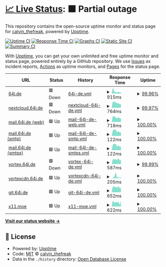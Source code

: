 # [📈 Live Status](https://status.64i.de): <!--live status--> **🟧 Partial outage**

This repository contains the open-source uptime monitor and status page for [calvin_thefreak](https://64i.de/), powered by [Upptime](https://github.com/upptime/upptime).

[![Uptime CI](https://github.com/calvinthefreak/uptime/workflows/Uptime%20CI/badge.svg)](https://github.com/calvinthefreak/uptime/actions?query=workflow%3A%22Uptime+CI%22)
[![Response Time CI](https://github.com/calvinthefreak/uptime/workflows/Response%20Time%20CI/badge.svg)](https://github.com/calvinthefreak/uptime/actions?query=workflow%3A%22Response+Time+CI%22)
[![Graphs CI](https://github.com/calvinthefreak/uptime/workflows/Graphs%20CI/badge.svg)](https://github.com/calvinthefreak/uptime/actions?query=workflow%3A%22Graphs+CI%22)
[![Static Site CI](https://github.com/calvinthefreak/uptime/workflows/Static%20Site%20CI/badge.svg)](https://github.com/calvinthefreak/uptime/actions?query=workflow%3A%22Static+Site+CI%22)
[![Summary CI](https://github.com/calvinthefreak/uptime/workflows/Summary%20CI/badge.svg)](https://github.com/calvinthefreak/uptime/actions?query=workflow%3A%22Summary+CI%22)

With [Upptime](https://upptime.js.org), you can get your own unlimited and free uptime monitor and status page, powered entirely by a GitHub repository. We use [Issues](https://github.com/calvinthefreak/uptime/issues) as incident reports, [Actions](https://github.com/calvinthefreak/uptime/actions) as uptime monitors, and [Pages](https://status.64i.de) for the status page.

<!--start: status pages-->
<!-- This summary is generated by Upptime (https://github.com/upptime/upptime) -->
<!-- Do not edit this manually, your changes will be overwritten -->
<!-- prettier-ignore -->
| URL | Status | History | Response Time | Uptime |
| --- | ------ | ------- | ------------- | ------ |
| <img alt="" src="https://icons.duckduckgo.com/ip3/64i.de.ico" height="13"> [64i.de](https://64i.de) | 🟥 Down | [64i-de.yml](https://github.com/calvinthefreak/uptime/commits/HEAD/history/64i-de.yml) | <details><summary><img alt="Response time graph" src="./graphs/64i-de/response-time-week.png" height="20"> 915ms</summary><br><a href="https://status.64i.de/history/64i-de"><img alt="Response time 1006" src="https://img.shields.io/endpoint?url=https%3A%2F%2Fraw.githubusercontent.com%2Fcalvinthefreak%2Fuptime%2FHEAD%2Fapi%2F64i-de%2Fresponse-time.json"></a><br><a href="https://status.64i.de/history/64i-de"><img alt="24-hour response time 565" src="https://img.shields.io/endpoint?url=https%3A%2F%2Fraw.githubusercontent.com%2Fcalvinthefreak%2Fuptime%2FHEAD%2Fapi%2F64i-de%2Fresponse-time-day.json"></a><br><a href="https://status.64i.de/history/64i-de"><img alt="7-day response time 915" src="https://img.shields.io/endpoint?url=https%3A%2F%2Fraw.githubusercontent.com%2Fcalvinthefreak%2Fuptime%2FHEAD%2Fapi%2F64i-de%2Fresponse-time-week.json"></a><br><a href="https://status.64i.de/history/64i-de"><img alt="30-day response time 1325" src="https://img.shields.io/endpoint?url=https%3A%2F%2Fraw.githubusercontent.com%2Fcalvinthefreak%2Fuptime%2FHEAD%2Fapi%2F64i-de%2Fresponse-time-month.json"></a><br><a href="https://status.64i.de/history/64i-de"><img alt="1-year response time 1006" src="https://img.shields.io/endpoint?url=https%3A%2F%2Fraw.githubusercontent.com%2Fcalvinthefreak%2Fuptime%2FHEAD%2Fapi%2F64i-de%2Fresponse-time-year.json"></a></details> | <details><summary><a href="https://status.64i.de/history/64i-de">99.96%</a></summary><a href="https://status.64i.de/history/64i-de"><img alt="All-time uptime 99.91%" src="https://img.shields.io/endpoint?url=https%3A%2F%2Fraw.githubusercontent.com%2Fcalvinthefreak%2Fuptime%2FHEAD%2Fapi%2F64i-de%2Fuptime.json"></a><br><a href="https://status.64i.de/history/64i-de"><img alt="24-hour uptime 99.69%" src="https://img.shields.io/endpoint?url=https%3A%2F%2Fraw.githubusercontent.com%2Fcalvinthefreak%2Fuptime%2FHEAD%2Fapi%2F64i-de%2Fuptime-day.json"></a><br><a href="https://status.64i.de/history/64i-de"><img alt="7-day uptime 99.96%" src="https://img.shields.io/endpoint?url=https%3A%2F%2Fraw.githubusercontent.com%2Fcalvinthefreak%2Fuptime%2FHEAD%2Fapi%2F64i-de%2Fuptime-week.json"></a><br><a href="https://status.64i.de/history/64i-de"><img alt="30-day uptime 99.84%" src="https://img.shields.io/endpoint?url=https%3A%2F%2Fraw.githubusercontent.com%2Fcalvinthefreak%2Fuptime%2FHEAD%2Fapi%2F64i-de%2Fuptime-month.json"></a><br><a href="https://status.64i.de/history/64i-de"><img alt="1-year uptime 99.91%" src="https://img.shields.io/endpoint?url=https%3A%2F%2Fraw.githubusercontent.com%2Fcalvinthefreak%2Fuptime%2FHEAD%2Fapi%2F64i-de%2Fuptime-year.json"></a></details>
| <img alt="" src="https://icons.duckduckgo.com/ip3/nextcloud.64i.de.ico" height="13"> [nextcloud.64i.de](https://nextcloud.64i.de) | 🟥 Down | [nextcloud-64i-de.yml](https://github.com/calvinthefreak/uptime/commits/HEAD/history/nextcloud-64i-de.yml) | <details><summary><img alt="Response time graph" src="./graphs/nextcloud-64i-de/response-time-week.png" height="20"> 764ms</summary><br><a href="https://status.64i.de/history/nextcloud-64i-de"><img alt="Response time 4014" src="https://img.shields.io/endpoint?url=https%3A%2F%2Fraw.githubusercontent.com%2Fcalvinthefreak%2Fuptime%2FHEAD%2Fapi%2Fnextcloud-64i-de%2Fresponse-time.json"></a><br><a href="https://status.64i.de/history/nextcloud-64i-de"><img alt="24-hour response time 585" src="https://img.shields.io/endpoint?url=https%3A%2F%2Fraw.githubusercontent.com%2Fcalvinthefreak%2Fuptime%2FHEAD%2Fapi%2Fnextcloud-64i-de%2Fresponse-time-day.json"></a><br><a href="https://status.64i.de/history/nextcloud-64i-de"><img alt="7-day response time 764" src="https://img.shields.io/endpoint?url=https%3A%2F%2Fraw.githubusercontent.com%2Fcalvinthefreak%2Fuptime%2FHEAD%2Fapi%2Fnextcloud-64i-de%2Fresponse-time-week.json"></a><br><a href="https://status.64i.de/history/nextcloud-64i-de"><img alt="30-day response time 1190" src="https://img.shields.io/endpoint?url=https%3A%2F%2Fraw.githubusercontent.com%2Fcalvinthefreak%2Fuptime%2FHEAD%2Fapi%2Fnextcloud-64i-de%2Fresponse-time-month.json"></a><br><a href="https://status.64i.de/history/nextcloud-64i-de"><img alt="1-year response time 4014" src="https://img.shields.io/endpoint?url=https%3A%2F%2Fraw.githubusercontent.com%2Fcalvinthefreak%2Fuptime%2FHEAD%2Fapi%2Fnextcloud-64i-de%2Fresponse-time-year.json"></a></details> | <details><summary><a href="https://status.64i.de/history/nextcloud-64i-de">99.97%</a></summary><a href="https://status.64i.de/history/nextcloud-64i-de"><img alt="All-time uptime 99.10%" src="https://img.shields.io/endpoint?url=https%3A%2F%2Fraw.githubusercontent.com%2Fcalvinthefreak%2Fuptime%2FHEAD%2Fapi%2Fnextcloud-64i-de%2Fuptime.json"></a><br><a href="https://status.64i.de/history/nextcloud-64i-de"><img alt="24-hour uptime 99.80%" src="https://img.shields.io/endpoint?url=https%3A%2F%2Fraw.githubusercontent.com%2Fcalvinthefreak%2Fuptime%2FHEAD%2Fapi%2Fnextcloud-64i-de%2Fuptime-day.json"></a><br><a href="https://status.64i.de/history/nextcloud-64i-de"><img alt="7-day uptime 99.97%" src="https://img.shields.io/endpoint?url=https%3A%2F%2Fraw.githubusercontent.com%2Fcalvinthefreak%2Fuptime%2FHEAD%2Fapi%2Fnextcloud-64i-de%2Fuptime-week.json"></a><br><a href="https://status.64i.de/history/nextcloud-64i-de"><img alt="30-day uptime 99.35%" src="https://img.shields.io/endpoint?url=https%3A%2F%2Fraw.githubusercontent.com%2Fcalvinthefreak%2Fuptime%2FHEAD%2Fapi%2Fnextcloud-64i-de%2Fuptime-month.json"></a><br><a href="https://status.64i.de/history/nextcloud-64i-de"><img alt="1-year uptime 99.10%" src="https://img.shields.io/endpoint?url=https%3A%2F%2Fraw.githubusercontent.com%2Fcalvinthefreak%2Fuptime%2FHEAD%2Fapi%2Fnextcloud-64i-de%2Fuptime-year.json"></a></details>
| <img alt="" src="https://icons.duckduckgo.com/ip3/mail.64i.de.ico" height="13"> [mail.64i.de (web)](https://mail.64i.de) | 🟩 Up | [mail-64i-de-web.yml](https://github.com/calvinthefreak/uptime/commits/HEAD/history/mail-64i-de-web.yml) | <details><summary><img alt="Response time graph" src="./graphs/mail-64i-de-web/response-time-week.png" height="20"> 718ms</summary><br><a href="https://status.64i.de/history/mail-64i-de-web"><img alt="Response time 709" src="https://img.shields.io/endpoint?url=https%3A%2F%2Fraw.githubusercontent.com%2Fcalvinthefreak%2Fuptime%2FHEAD%2Fapi%2Fmail-64i-de-web%2Fresponse-time.json"></a><br><a href="https://status.64i.de/history/mail-64i-de-web"><img alt="24-hour response time 588" src="https://img.shields.io/endpoint?url=https%3A%2F%2Fraw.githubusercontent.com%2Fcalvinthefreak%2Fuptime%2FHEAD%2Fapi%2Fmail-64i-de-web%2Fresponse-time-day.json"></a><br><a href="https://status.64i.de/history/mail-64i-de-web"><img alt="7-day response time 718" src="https://img.shields.io/endpoint?url=https%3A%2F%2Fraw.githubusercontent.com%2Fcalvinthefreak%2Fuptime%2FHEAD%2Fapi%2Fmail-64i-de-web%2Fresponse-time-week.json"></a><br><a href="https://status.64i.de/history/mail-64i-de-web"><img alt="30-day response time 676" src="https://img.shields.io/endpoint?url=https%3A%2F%2Fraw.githubusercontent.com%2Fcalvinthefreak%2Fuptime%2FHEAD%2Fapi%2Fmail-64i-de-web%2Fresponse-time-month.json"></a><br><a href="https://status.64i.de/history/mail-64i-de-web"><img alt="1-year response time 709" src="https://img.shields.io/endpoint?url=https%3A%2F%2Fraw.githubusercontent.com%2Fcalvinthefreak%2Fuptime%2FHEAD%2Fapi%2Fmail-64i-de-web%2Fresponse-time-year.json"></a></details> | <details><summary><a href="https://status.64i.de/history/mail-64i-de-web">100.00%</a></summary><a href="https://status.64i.de/history/mail-64i-de-web"><img alt="All-time uptime 100.00%" src="https://img.shields.io/endpoint?url=https%3A%2F%2Fraw.githubusercontent.com%2Fcalvinthefreak%2Fuptime%2FHEAD%2Fapi%2Fmail-64i-de-web%2Fuptime.json"></a><br><a href="https://status.64i.de/history/mail-64i-de-web"><img alt="24-hour uptime 100.00%" src="https://img.shields.io/endpoint?url=https%3A%2F%2Fraw.githubusercontent.com%2Fcalvinthefreak%2Fuptime%2FHEAD%2Fapi%2Fmail-64i-de-web%2Fuptime-day.json"></a><br><a href="https://status.64i.de/history/mail-64i-de-web"><img alt="7-day uptime 100.00%" src="https://img.shields.io/endpoint?url=https%3A%2F%2Fraw.githubusercontent.com%2Fcalvinthefreak%2Fuptime%2FHEAD%2Fapi%2Fmail-64i-de-web%2Fuptime-week.json"></a><br><a href="https://status.64i.de/history/mail-64i-de-web"><img alt="30-day uptime 100.00%" src="https://img.shields.io/endpoint?url=https%3A%2F%2Fraw.githubusercontent.com%2Fcalvinthefreak%2Fuptime%2FHEAD%2Fapi%2Fmail-64i-de-web%2Fuptime-month.json"></a><br><a href="https://status.64i.de/history/mail-64i-de-web"><img alt="1-year uptime 100.00%" src="https://img.shields.io/endpoint?url=https%3A%2F%2Fraw.githubusercontent.com%2Fcalvinthefreak%2Fuptime%2FHEAD%2Fapi%2Fmail-64i-de-web%2Fuptime-year.json"></a></details>
| <img alt="" src="https://icons.duckduckgo.com/ip3/null.ico" height="13"> [mail.64i.de (smtp)](mail.64i.de) | 🟩 Up | [mail-64i-de-smtp.yml](https://github.com/calvinthefreak/uptime/commits/HEAD/history/mail-64i-de-smtp.yml) | <details><summary><img alt="Response time graph" src="./graphs/mail-64i-de-smtp/response-time-week.png" height="20"> 122ms</summary><br><a href="https://status.64i.de/history/mail-64i-de-smtp"><img alt="Response time 121" src="https://img.shields.io/endpoint?url=https%3A%2F%2Fraw.githubusercontent.com%2Fcalvinthefreak%2Fuptime%2FHEAD%2Fapi%2Fmail-64i-de-smtp%2Fresponse-time.json"></a><br><a href="https://status.64i.de/history/mail-64i-de-smtp"><img alt="24-hour response time 93" src="https://img.shields.io/endpoint?url=https%3A%2F%2Fraw.githubusercontent.com%2Fcalvinthefreak%2Fuptime%2FHEAD%2Fapi%2Fmail-64i-de-smtp%2Fresponse-time-day.json"></a><br><a href="https://status.64i.de/history/mail-64i-de-smtp"><img alt="7-day response time 122" src="https://img.shields.io/endpoint?url=https%3A%2F%2Fraw.githubusercontent.com%2Fcalvinthefreak%2Fuptime%2FHEAD%2Fapi%2Fmail-64i-de-smtp%2Fresponse-time-week.json"></a><br><a href="https://status.64i.de/history/mail-64i-de-smtp"><img alt="30-day response time 116" src="https://img.shields.io/endpoint?url=https%3A%2F%2Fraw.githubusercontent.com%2Fcalvinthefreak%2Fuptime%2FHEAD%2Fapi%2Fmail-64i-de-smtp%2Fresponse-time-month.json"></a><br><a href="https://status.64i.de/history/mail-64i-de-smtp"><img alt="1-year response time 121" src="https://img.shields.io/endpoint?url=https%3A%2F%2Fraw.githubusercontent.com%2Fcalvinthefreak%2Fuptime%2FHEAD%2Fapi%2Fmail-64i-de-smtp%2Fresponse-time-year.json"></a></details> | <details><summary><a href="https://status.64i.de/history/mail-64i-de-smtp">100.00%</a></summary><a href="https://status.64i.de/history/mail-64i-de-smtp"><img alt="All-time uptime 100.00%" src="https://img.shields.io/endpoint?url=https%3A%2F%2Fraw.githubusercontent.com%2Fcalvinthefreak%2Fuptime%2FHEAD%2Fapi%2Fmail-64i-de-smtp%2Fuptime.json"></a><br><a href="https://status.64i.de/history/mail-64i-de-smtp"><img alt="24-hour uptime 100.00%" src="https://img.shields.io/endpoint?url=https%3A%2F%2Fraw.githubusercontent.com%2Fcalvinthefreak%2Fuptime%2FHEAD%2Fapi%2Fmail-64i-de-smtp%2Fuptime-day.json"></a><br><a href="https://status.64i.de/history/mail-64i-de-smtp"><img alt="7-day uptime 100.00%" src="https://img.shields.io/endpoint?url=https%3A%2F%2Fraw.githubusercontent.com%2Fcalvinthefreak%2Fuptime%2FHEAD%2Fapi%2Fmail-64i-de-smtp%2Fuptime-week.json"></a><br><a href="https://status.64i.de/history/mail-64i-de-smtp"><img alt="30-day uptime 100.00%" src="https://img.shields.io/endpoint?url=https%3A%2F%2Fraw.githubusercontent.com%2Fcalvinthefreak%2Fuptime%2FHEAD%2Fapi%2Fmail-64i-de-smtp%2Fuptime-month.json"></a><br><a href="https://status.64i.de/history/mail-64i-de-smtp"><img alt="1-year uptime 100.00%" src="https://img.shields.io/endpoint?url=https%3A%2F%2Fraw.githubusercontent.com%2Fcalvinthefreak%2Fuptime%2FHEAD%2Fapi%2Fmail-64i-de-smtp%2Fuptime-year.json"></a></details>
| <img alt="" src="https://icons.duckduckgo.com/ip3/null.ico" height="13"> [mail.64i.de (smtps)](mail.64i.de) | 🟩 Up | [mail-64i-de-smtps.yml](https://github.com/calvinthefreak/uptime/commits/HEAD/history/mail-64i-de-smtps.yml) | <details><summary><img alt="Response time graph" src="./graphs/mail-64i-de-smtps/response-time-week.png" height="20"> 122ms</summary><br><a href="https://status.64i.de/history/mail-64i-de-smtps"><img alt="Response time 121" src="https://img.shields.io/endpoint?url=https%3A%2F%2Fraw.githubusercontent.com%2Fcalvinthefreak%2Fuptime%2FHEAD%2Fapi%2Fmail-64i-de-smtps%2Fresponse-time.json"></a><br><a href="https://status.64i.de/history/mail-64i-de-smtps"><img alt="24-hour response time 94" src="https://img.shields.io/endpoint?url=https%3A%2F%2Fraw.githubusercontent.com%2Fcalvinthefreak%2Fuptime%2FHEAD%2Fapi%2Fmail-64i-de-smtps%2Fresponse-time-day.json"></a><br><a href="https://status.64i.de/history/mail-64i-de-smtps"><img alt="7-day response time 122" src="https://img.shields.io/endpoint?url=https%3A%2F%2Fraw.githubusercontent.com%2Fcalvinthefreak%2Fuptime%2FHEAD%2Fapi%2Fmail-64i-de-smtps%2Fresponse-time-week.json"></a><br><a href="https://status.64i.de/history/mail-64i-de-smtps"><img alt="30-day response time 116" src="https://img.shields.io/endpoint?url=https%3A%2F%2Fraw.githubusercontent.com%2Fcalvinthefreak%2Fuptime%2FHEAD%2Fapi%2Fmail-64i-de-smtps%2Fresponse-time-month.json"></a><br><a href="https://status.64i.de/history/mail-64i-de-smtps"><img alt="1-year response time 121" src="https://img.shields.io/endpoint?url=https%3A%2F%2Fraw.githubusercontent.com%2Fcalvinthefreak%2Fuptime%2FHEAD%2Fapi%2Fmail-64i-de-smtps%2Fresponse-time-year.json"></a></details> | <details><summary><a href="https://status.64i.de/history/mail-64i-de-smtps">100.00%</a></summary><a href="https://status.64i.de/history/mail-64i-de-smtps"><img alt="All-time uptime 100.00%" src="https://img.shields.io/endpoint?url=https%3A%2F%2Fraw.githubusercontent.com%2Fcalvinthefreak%2Fuptime%2FHEAD%2Fapi%2Fmail-64i-de-smtps%2Fuptime.json"></a><br><a href="https://status.64i.de/history/mail-64i-de-smtps"><img alt="24-hour uptime 100.00%" src="https://img.shields.io/endpoint?url=https%3A%2F%2Fraw.githubusercontent.com%2Fcalvinthefreak%2Fuptime%2FHEAD%2Fapi%2Fmail-64i-de-smtps%2Fuptime-day.json"></a><br><a href="https://status.64i.de/history/mail-64i-de-smtps"><img alt="7-day uptime 100.00%" src="https://img.shields.io/endpoint?url=https%3A%2F%2Fraw.githubusercontent.com%2Fcalvinthefreak%2Fuptime%2FHEAD%2Fapi%2Fmail-64i-de-smtps%2Fuptime-week.json"></a><br><a href="https://status.64i.de/history/mail-64i-de-smtps"><img alt="30-day uptime 100.00%" src="https://img.shields.io/endpoint?url=https%3A%2F%2Fraw.githubusercontent.com%2Fcalvinthefreak%2Fuptime%2FHEAD%2Fapi%2Fmail-64i-de-smtps%2Fuptime-month.json"></a><br><a href="https://status.64i.de/history/mail-64i-de-smtps"><img alt="1-year uptime 100.00%" src="https://img.shields.io/endpoint?url=https%3A%2F%2Fraw.githubusercontent.com%2Fcalvinthefreak%2Fuptime%2FHEAD%2Fapi%2Fmail-64i-de-smtps%2Fuptime-year.json"></a></details>
| <img alt="" src="https://icons.duckduckgo.com/ip3/vortex.64i.de.ico" height="13"> [vortex.64i.de](https://vortex.64i.de/) | 🟥 Down | [vortex-64i-de.yml](https://github.com/calvinthefreak/uptime/commits/HEAD/history/vortex-64i-de.yml) | <details><summary><img alt="Response time graph" src="./graphs/vortex-64i-de/response-time-week.png" height="20"> 587ms</summary><br><a href="https://status.64i.de/history/vortex-64i-de"><img alt="Response time 734" src="https://img.shields.io/endpoint?url=https%3A%2F%2Fraw.githubusercontent.com%2Fcalvinthefreak%2Fuptime%2FHEAD%2Fapi%2Fvortex-64i-de%2Fresponse-time.json"></a><br><a href="https://status.64i.de/history/vortex-64i-de"><img alt="24-hour response time 533" src="https://img.shields.io/endpoint?url=https%3A%2F%2Fraw.githubusercontent.com%2Fcalvinthefreak%2Fuptime%2FHEAD%2Fapi%2Fvortex-64i-de%2Fresponse-time-day.json"></a><br><a href="https://status.64i.de/history/vortex-64i-de"><img alt="7-day response time 587" src="https://img.shields.io/endpoint?url=https%3A%2F%2Fraw.githubusercontent.com%2Fcalvinthefreak%2Fuptime%2FHEAD%2Fapi%2Fvortex-64i-de%2Fresponse-time-week.json"></a><br><a href="https://status.64i.de/history/vortex-64i-de"><img alt="30-day response time 849" src="https://img.shields.io/endpoint?url=https%3A%2F%2Fraw.githubusercontent.com%2Fcalvinthefreak%2Fuptime%2FHEAD%2Fapi%2Fvortex-64i-de%2Fresponse-time-month.json"></a><br><a href="https://status.64i.de/history/vortex-64i-de"><img alt="1-year response time 734" src="https://img.shields.io/endpoint?url=https%3A%2F%2Fraw.githubusercontent.com%2Fcalvinthefreak%2Fuptime%2FHEAD%2Fapi%2Fvortex-64i-de%2Fresponse-time-year.json"></a></details> | <details><summary><a href="https://status.64i.de/history/vortex-64i-de">99.99%</a></summary><a href="https://status.64i.de/history/vortex-64i-de"><img alt="All-time uptime 99.95%" src="https://img.shields.io/endpoint?url=https%3A%2F%2Fraw.githubusercontent.com%2Fcalvinthefreak%2Fuptime%2FHEAD%2Fapi%2Fvortex-64i-de%2Fuptime.json"></a><br><a href="https://status.64i.de/history/vortex-64i-de"><img alt="24-hour uptime 99.90%" src="https://img.shields.io/endpoint?url=https%3A%2F%2Fraw.githubusercontent.com%2Fcalvinthefreak%2Fuptime%2FHEAD%2Fapi%2Fvortex-64i-de%2Fuptime-day.json"></a><br><a href="https://status.64i.de/history/vortex-64i-de"><img alt="7-day uptime 99.99%" src="https://img.shields.io/endpoint?url=https%3A%2F%2Fraw.githubusercontent.com%2Fcalvinthefreak%2Fuptime%2FHEAD%2Fapi%2Fvortex-64i-de%2Fuptime-week.json"></a><br><a href="https://status.64i.de/history/vortex-64i-de"><img alt="30-day uptime 99.91%" src="https://img.shields.io/endpoint?url=https%3A%2F%2Fraw.githubusercontent.com%2Fcalvinthefreak%2Fuptime%2FHEAD%2Fapi%2Fvortex-64i-de%2Fuptime-month.json"></a><br><a href="https://status.64i.de/history/vortex-64i-de"><img alt="1-year uptime 99.95%" src="https://img.shields.io/endpoint?url=https%3A%2F%2Fraw.githubusercontent.com%2Fcalvinthefreak%2Fuptime%2FHEAD%2Fapi%2Fvortex-64i-de%2Fuptime-year.json"></a></details>
| <img alt="" src="https://icons.duckduckgo.com/ip3/vortexcdn.64i.de.ico" height="13"> [vortexcdn.64i.de](https://vortexcdn.64i.de/vlp6p46n7ts.png) | 🟩 Up | [vortexcdn-64i-de.yml](https://github.com/calvinthefreak/uptime/commits/HEAD/history/vortexcdn-64i-de.yml) | <details><summary><img alt="Response time graph" src="./graphs/vortexcdn-64i-de/response-time-week.png" height="20"> 205ms</summary><br><a href="https://status.64i.de/history/vortexcdn-64i-de"><img alt="Response time 165" src="https://img.shields.io/endpoint?url=https%3A%2F%2Fraw.githubusercontent.com%2Fcalvinthefreak%2Fuptime%2FHEAD%2Fapi%2Fvortexcdn-64i-de%2Fresponse-time.json"></a><br><a href="https://status.64i.de/history/vortexcdn-64i-de"><img alt="24-hour response time 147" src="https://img.shields.io/endpoint?url=https%3A%2F%2Fraw.githubusercontent.com%2Fcalvinthefreak%2Fuptime%2FHEAD%2Fapi%2Fvortexcdn-64i-de%2Fresponse-time-day.json"></a><br><a href="https://status.64i.de/history/vortexcdn-64i-de"><img alt="7-day response time 205" src="https://img.shields.io/endpoint?url=https%3A%2F%2Fraw.githubusercontent.com%2Fcalvinthefreak%2Fuptime%2FHEAD%2Fapi%2Fvortexcdn-64i-de%2Fresponse-time-week.json"></a><br><a href="https://status.64i.de/history/vortexcdn-64i-de"><img alt="30-day response time 158" src="https://img.shields.io/endpoint?url=https%3A%2F%2Fraw.githubusercontent.com%2Fcalvinthefreak%2Fuptime%2FHEAD%2Fapi%2Fvortexcdn-64i-de%2Fresponse-time-month.json"></a><br><a href="https://status.64i.de/history/vortexcdn-64i-de"><img alt="1-year response time 165" src="https://img.shields.io/endpoint?url=https%3A%2F%2Fraw.githubusercontent.com%2Fcalvinthefreak%2Fuptime%2FHEAD%2Fapi%2Fvortexcdn-64i-de%2Fresponse-time-year.json"></a></details> | <details><summary><a href="https://status.64i.de/history/vortexcdn-64i-de">100.00%</a></summary><a href="https://status.64i.de/history/vortexcdn-64i-de"><img alt="All-time uptime 100.00%" src="https://img.shields.io/endpoint?url=https%3A%2F%2Fraw.githubusercontent.com%2Fcalvinthefreak%2Fuptime%2FHEAD%2Fapi%2Fvortexcdn-64i-de%2Fuptime.json"></a><br><a href="https://status.64i.de/history/vortexcdn-64i-de"><img alt="24-hour uptime 100.00%" src="https://img.shields.io/endpoint?url=https%3A%2F%2Fraw.githubusercontent.com%2Fcalvinthefreak%2Fuptime%2FHEAD%2Fapi%2Fvortexcdn-64i-de%2Fuptime-day.json"></a><br><a href="https://status.64i.de/history/vortexcdn-64i-de"><img alt="7-day uptime 100.00%" src="https://img.shields.io/endpoint?url=https%3A%2F%2Fraw.githubusercontent.com%2Fcalvinthefreak%2Fuptime%2FHEAD%2Fapi%2Fvortexcdn-64i-de%2Fuptime-week.json"></a><br><a href="https://status.64i.de/history/vortexcdn-64i-de"><img alt="30-day uptime 100.00%" src="https://img.shields.io/endpoint?url=https%3A%2F%2Fraw.githubusercontent.com%2Fcalvinthefreak%2Fuptime%2FHEAD%2Fapi%2Fvortexcdn-64i-de%2Fuptime-month.json"></a><br><a href="https://status.64i.de/history/vortexcdn-64i-de"><img alt="1-year uptime 100.00%" src="https://img.shields.io/endpoint?url=https%3A%2F%2Fraw.githubusercontent.com%2Fcalvinthefreak%2Fuptime%2FHEAD%2Fapi%2Fvortexcdn-64i-de%2Fuptime-year.json"></a></details>
| <img alt="" src="https://icons.duckduckgo.com/ip3/git.64i.de.ico" height="13"> [git.64i.de](https://git.64i.de/) | 🟩 Up | [git-64i-de.yml](https://github.com/calvinthefreak/uptime/commits/HEAD/history/git-64i-de.yml) | <details><summary><img alt="Response time graph" src="./graphs/git-64i-de/response-time-week.png" height="20"> 652ms</summary><br><a href="https://status.64i.de/history/git-64i-de"><img alt="Response time 849" src="https://img.shields.io/endpoint?url=https%3A%2F%2Fraw.githubusercontent.com%2Fcalvinthefreak%2Fuptime%2FHEAD%2Fapi%2Fgit-64i-de%2Fresponse-time.json"></a><br><a href="https://status.64i.de/history/git-64i-de"><img alt="24-hour response time 563" src="https://img.shields.io/endpoint?url=https%3A%2F%2Fraw.githubusercontent.com%2Fcalvinthefreak%2Fuptime%2FHEAD%2Fapi%2Fgit-64i-de%2Fresponse-time-day.json"></a><br><a href="https://status.64i.de/history/git-64i-de"><img alt="7-day response time 652" src="https://img.shields.io/endpoint?url=https%3A%2F%2Fraw.githubusercontent.com%2Fcalvinthefreak%2Fuptime%2FHEAD%2Fapi%2Fgit-64i-de%2Fresponse-time-week.json"></a><br><a href="https://status.64i.de/history/git-64i-de"><img alt="30-day response time 845" src="https://img.shields.io/endpoint?url=https%3A%2F%2Fraw.githubusercontent.com%2Fcalvinthefreak%2Fuptime%2FHEAD%2Fapi%2Fgit-64i-de%2Fresponse-time-month.json"></a><br><a href="https://status.64i.de/history/git-64i-de"><img alt="1-year response time 849" src="https://img.shields.io/endpoint?url=https%3A%2F%2Fraw.githubusercontent.com%2Fcalvinthefreak%2Fuptime%2FHEAD%2Fapi%2Fgit-64i-de%2Fresponse-time-year.json"></a></details> | <details><summary><a href="https://status.64i.de/history/git-64i-de">100.00%</a></summary><a href="https://status.64i.de/history/git-64i-de"><img alt="All-time uptime 91.69%" src="https://img.shields.io/endpoint?url=https%3A%2F%2Fraw.githubusercontent.com%2Fcalvinthefreak%2Fuptime%2FHEAD%2Fapi%2Fgit-64i-de%2Fuptime.json"></a><br><a href="https://status.64i.de/history/git-64i-de"><img alt="24-hour uptime 100.00%" src="https://img.shields.io/endpoint?url=https%3A%2F%2Fraw.githubusercontent.com%2Fcalvinthefreak%2Fuptime%2FHEAD%2Fapi%2Fgit-64i-de%2Fuptime-day.json"></a><br><a href="https://status.64i.de/history/git-64i-de"><img alt="7-day uptime 100.00%" src="https://img.shields.io/endpoint?url=https%3A%2F%2Fraw.githubusercontent.com%2Fcalvinthefreak%2Fuptime%2FHEAD%2Fapi%2Fgit-64i-de%2Fuptime-week.json"></a><br><a href="https://status.64i.de/history/git-64i-de"><img alt="30-day uptime 99.88%" src="https://img.shields.io/endpoint?url=https%3A%2F%2Fraw.githubusercontent.com%2Fcalvinthefreak%2Fuptime%2FHEAD%2Fapi%2Fgit-64i-de%2Fuptime-month.json"></a><br><a href="https://status.64i.de/history/git-64i-de"><img alt="1-year uptime 91.69%" src="https://img.shields.io/endpoint?url=https%3A%2F%2Fraw.githubusercontent.com%2Fcalvinthefreak%2Fuptime%2FHEAD%2Fapi%2Fgit-64i-de%2Fuptime-year.json"></a></details>
| <img alt="" src="https://icons.duckduckgo.com/ip3/x11.moe.ico" height="13"> [x11.moe](https://x11.moe) | 🟩 Up | [x11-moe.yml](https://github.com/calvinthefreak/uptime/commits/HEAD/history/x11-moe.yml) | <details><summary><img alt="Response time graph" src="./graphs/x11-moe/response-time-week.png" height="20"> 622ms</summary><br><a href="https://status.64i.de/history/x11-moe"><img alt="Response time 725" src="https://img.shields.io/endpoint?url=https%3A%2F%2Fraw.githubusercontent.com%2Fcalvinthefreak%2Fuptime%2FHEAD%2Fapi%2Fx11-moe%2Fresponse-time.json"></a><br><a href="https://status.64i.de/history/x11-moe"><img alt="24-hour response time 833" src="https://img.shields.io/endpoint?url=https%3A%2F%2Fraw.githubusercontent.com%2Fcalvinthefreak%2Fuptime%2FHEAD%2Fapi%2Fx11-moe%2Fresponse-time-day.json"></a><br><a href="https://status.64i.de/history/x11-moe"><img alt="7-day response time 622" src="https://img.shields.io/endpoint?url=https%3A%2F%2Fraw.githubusercontent.com%2Fcalvinthefreak%2Fuptime%2FHEAD%2Fapi%2Fx11-moe%2Fresponse-time-week.json"></a><br><a href="https://status.64i.de/history/x11-moe"><img alt="30-day response time 839" src="https://img.shields.io/endpoint?url=https%3A%2F%2Fraw.githubusercontent.com%2Fcalvinthefreak%2Fuptime%2FHEAD%2Fapi%2Fx11-moe%2Fresponse-time-month.json"></a><br><a href="https://status.64i.de/history/x11-moe"><img alt="1-year response time 725" src="https://img.shields.io/endpoint?url=https%3A%2F%2Fraw.githubusercontent.com%2Fcalvinthefreak%2Fuptime%2FHEAD%2Fapi%2Fx11-moe%2Fresponse-time-year.json"></a></details> | <details><summary><a href="https://status.64i.de/history/x11-moe">100.00%</a></summary><a href="https://status.64i.de/history/x11-moe"><img alt="All-time uptime 99.92%" src="https://img.shields.io/endpoint?url=https%3A%2F%2Fraw.githubusercontent.com%2Fcalvinthefreak%2Fuptime%2FHEAD%2Fapi%2Fx11-moe%2Fuptime.json"></a><br><a href="https://status.64i.de/history/x11-moe"><img alt="24-hour uptime 100.00%" src="https://img.shields.io/endpoint?url=https%3A%2F%2Fraw.githubusercontent.com%2Fcalvinthefreak%2Fuptime%2FHEAD%2Fapi%2Fx11-moe%2Fuptime-day.json"></a><br><a href="https://status.64i.de/history/x11-moe"><img alt="7-day uptime 100.00%" src="https://img.shields.io/endpoint?url=https%3A%2F%2Fraw.githubusercontent.com%2Fcalvinthefreak%2Fuptime%2FHEAD%2Fapi%2Fx11-moe%2Fuptime-week.json"></a><br><a href="https://status.64i.de/history/x11-moe"><img alt="30-day uptime 99.86%" src="https://img.shields.io/endpoint?url=https%3A%2F%2Fraw.githubusercontent.com%2Fcalvinthefreak%2Fuptime%2FHEAD%2Fapi%2Fx11-moe%2Fuptime-month.json"></a><br><a href="https://status.64i.de/history/x11-moe"><img alt="1-year uptime 99.92%" src="https://img.shields.io/endpoint?url=https%3A%2F%2Fraw.githubusercontent.com%2Fcalvinthefreak%2Fuptime%2FHEAD%2Fapi%2Fx11-moe%2Fuptime-year.json"></a></details>

<!--end: status pages-->

[**Visit our status website →**](https://status.64i.de)

## 📄 License

- Powered by: [Upptime](https://github.com/upptime/upptime)
- Code: [MIT](./LICENSE) © [calvin_thefreak](https://64i.de/)
- Data in the `./history` directory: [Open Database License](https://opendatacommons.org/licenses/odbl/1-0/)
